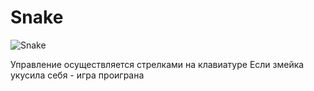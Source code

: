 # Snake
![Snake](https://user-images.githubusercontent.com/103204349/178113922-2dd4013a-2aaa-4b8f-9750-de93053cc55b.jpg)

Управление осуществляется стрелками на клавиатуре
Если змейка укусила себя - игра проиграна

